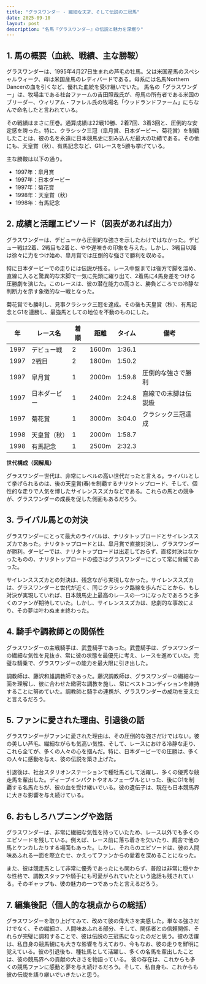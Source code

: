 ```yaml
---
title: "グラスワンダー - 繊細な天才、そして伝説の三冠馬"
date: 2025-09-10
layout: post
description: "名馬『グラスワンダー』の伝説と魅力を深堀り"
---
```


## 1. 馬の概要（血統、戦績、主な勝鞍）

グラスワンダーは、1995年4月27日生まれの芦毛の牡馬。父は米国産馬のスペシャルウィーク、母は米国産馬のレディバードである。母系には名馬Northern Dancerの血を引くなど、優れた血統を受け継いでいた。  馬名の「グラスワンダー」は、牧場主である社台ファームの吉田照哉氏が、母馬の所有者である米国のブリーダー、ウィリアム・ファレル氏の牧場名「ウッドランドファーム」にちなんで命名したと言われている。

その戦績はまさに圧巻。通算成績は22戦10勝、2着7回、3着3回と、圧倒的な安定感を誇った。特に、クラシック三冠（皐月賞、日本ダービー、菊花賞）を制覇したことは、彼の名を永遠に日本競馬史に刻み込んだ最大の功績である。その他にも、天皇賞（秋）、有馬記念など、G1レースを5勝も挙げている。

主な勝鞍は以下の通り。

* 1997年：皐月賞
* 1997年：日本ダービー
* 1997年：菊花賞
* 1998年：天皇賞（秋）
* 1998年：有馬記念


## 2. 成績と活躍エピソード（図表があれば出力）

グラスワンダーは、デビューから圧倒的な強さを示したわけではなかった。デビュー戦は2着、2戦目も2着と、やや遅咲きの印象を与えた。しかし、3戦目以降は徐々に力をつけ始め、皐月賞では圧倒的な強さで勝利を収める。

特に日本ダービーでの走りには伝説が残る。レース中盤までは後方で脚を溜め、直線に入ると驚異的な末脚で一気に先頭に躍り出て、2着馬に4馬身差をつける圧勝劇を演じた。このレースは、彼の潜在能力の高さと、勝負どころでの冷静な判断力を示す象徴的な一戦となった。

菊花賞でも勝利し、見事クラシック三冠を達成。その後も天皇賞（秋）、有馬記念とG1を連勝し、最強馬としての地位を不動のものにした。

| 年 | レース名        | 着順 | 距離 | タイム       | 備考                                      |
|---|-----------------|-----|-----|-------------|-------------------------------------------|
| 1997 | デビュー戦       | 2   | 1600m| 1:36.1       |                                           |
| 1997 | 2戦目           | 2   | 1800m| 1:50.2       |                                           |
| 1997 | 皐月賞           | 1   | 2000m| 1:59.8       | 圧倒的な強さで勝利                          |
| 1997 | 日本ダービー       | 1   | 2400m| 2:24.8       | 直線での末脚は伝説級                         |
| 1997 | 菊花賞           | 1   | 3000m| 3:04.0       | クラシック三冠達成                           |
| 1998 | 天皇賞（秋）       | 1   | 2000m| 1:58.7       |                                           |
| 1998 | 有馬記念         | 1   | 2500m| 2:32.3       |                                           |


**世代構成（図解風）**

グラスワンダー世代は、非常にレベルの高い世代だったと言える。ライバルとして挙げられるのは、後の天皇賞(春)を制覇するナリタトップロード、そして、個性的な走りで人気を博したサイレンススズカなどである。これらの馬との競争が、グラスワンダーの成長を促した側面もあるだろう。


## 3. ライバル馬との対決

グラスワンダーにとって最大のライバルは、ナリタトップロードとサイレンススズカであった。ナリタトップロードとは、皐月賞で直接対決し、グラスワンダーが勝利。ダービーでは、ナリタトップロードは出走しておらず、直接対決はなかったものの、ナリタトップロードの強さはグラスワンダーにとって常に脅威であった。

サイレンススズカとの対決は、残念ながら実現しなかった。サイレンススズカは、グラスワンダーと世代が近く、同じクラシック路線を歩んだことから、もし対決が実現していれば、日本競馬史上最高のレースの一つになったであろうと多くのファンが期待していた。しかし、サイレンススズカは、悲劇的な事故により、その夢は叶わぬまま終わった。


## 4. 騎手や調教師との関係性

グラスワンダーの主戦騎手は、武豊騎手であった。武豊騎手は、グラスワンダーの繊細な気性を見抜き、常に彼の状態を最優先に考え、レースを進めていた。完璧な騎乗で、グラスワンダーの能力を最大限に引き出した。

調教師は、藤沢和雄調教師であった。藤沢調教師は、グラスワンダーの繊細な一面を理解し、彼に合わせた緻密な調教を施し、常にベストコンディションを維持することに努めていた。調教師と騎手の連携が、グラスワンダーの成功を支えたと言えるだろう。


## 5. ファンに愛された理由、引退後の話

グラスワンダーがファンに愛された理由は、その圧倒的な強さだけではない。彼の美しい芦毛、繊細ながらも気高い気性、そして、レースにおける冷静な走り、これら全てが、多くの人々の心を掴んだ。特に、日本ダービーでの圧勝は、多くの人々に感動を与え、彼の伝説を築き上げた。

引退後は、社台スタリオンステーションで種牡馬として活躍し、多くの優秀な競走馬を輩出した。ディープインパクトやオルフェーヴルといった、後にG1を制覇する名馬たちが、彼の血を受け継いでいる。彼の遺伝子は、現在も日本競馬界に大きな影響を与え続けている。


## 6. おもしろハプニングや逸話

グラスワンダーは、非常に繊細な気性を持っていたため、レース以外でも多くのエピソードを残している。例えば、レース前に落ち着きを欠いたり、厩舎で他の馬とケンカしたりする場面もあった。しかし、それらのエピソードは、彼の人間味あふれる一面を際立たせ、かえってファンからの愛着を深めることになった。

また、彼は競走馬として非常に優秀であったにも関わらず、普段は非常に穏やかな性格で、調教スタッフや騎手にも可愛がられていたという逸話も残されている。そのギャップも、彼の魅力の一つであったと言えるだろう。


## 7. 編集後記（個人的な視点からの総括）

グラスワンダーを取り上げてみて、改めて彼の偉大さを実感した。単なる強さだけでなく、その繊細さ、人間味あふれる部分、そして、関係者との信頼関係、それらが完璧に調和することで、彼は伝説の三冠馬になったのだと思う。彼の活躍は、私自身の競馬観にも大きな影響を与えており、今もなお、彼の走りを鮮明に覚えている。彼の引退後も、種牡馬として活躍し、多くの名馬を輩出したことは、彼の競馬界への貢献の大きさを物語っている。  彼の存在は、これからも多くの競馬ファンに感動と夢を与え続けるだろう。そして、私自身も、これからも彼の伝説を語り継いでいきたいと思う。
